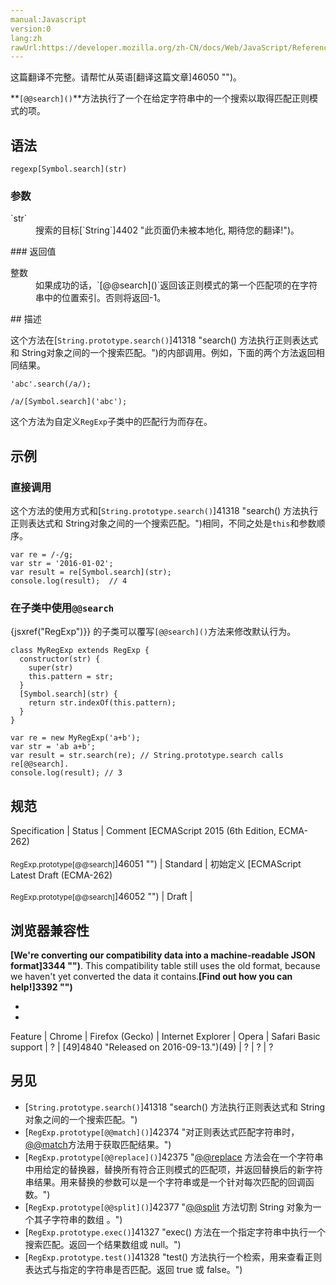 ```yaml
---
manual:Javascript
version:0
lang:zh
rawUrl:https://developer.mozilla.org/zh-CN/docs/Web/JavaScript/Reference/Global_Objects/RegExp/@@search
---
```




这篇翻译不完整。请帮忙从英语[翻译这篇文章]46050 "")。






**`[@@search]()`**方法执行了一个在给定字符串中的一个搜索以取得匹配正则模式的项。


## 语法<a name="语法"></a>

```
regexp[Symbol.search](str)
```

### 参数<a name="参数"></a>
<dl><dt id=''>`str`</dt><dd>搜索的目标[`String`]4402 "此页面仍未被本地化, 期待您的翻译!")。</dd></dl>
### 返回值<a name="返回值"></a>
<dl><dt id=''>整数</dt><dd>如果成功的话，`[@@search]()`返回该正则模式的第一个匹配项的在字符串中的位置索引。否则将返回-1。</dd></dl>
## 描述<a name="描述"></a>


这个方法在[`String.prototype.search()`]41318 "search() 方法执行正则表达式和 String对象之间的一个搜索匹配。")的内部调用。例如，下面的两个方法返回相同结果。


```
'abc'.search(/a/);

/a/[Symbol.search]('abc');
```


这个方法为自定义`RegExp`子类中的匹配行为而存在。


## 示例<a name="示例"></a>

### 直接调用<a name="直接调用"></a>


这个方法的使用方式和[`String.prototype.search()`]41318 "search() 方法执行正则表达式和 String对象之间的一个搜索匹配。")相同，不同之处是`this`和参数顺序。


```
var re = /-/g;
var str = '2016-01-02';
var result = re[Symbol.search](str);
console.log(result);  // 4
```

### 在子类中使用`@@search`<a name="在子类中使用search"></a>


{jsxref(&quot;RegExp&quot;)}} 的子类可以覆写`[@@search]()`方法来修改默认行为。


```
class MyRegExp extends RegExp {
  constructor(str) {
    super(str)
    this.pattern = str;
  }
  [Symbol.search](str) {
    return str.indexOf(this.pattern);
  }
}

var re = new MyRegExp('a+b');
var str = 'ab a+b';
var result = str.search(re); // String.prototype.search calls re[@@search].
console.log(result); // 3
```

## 规范<a name="规范"></a>

Specification | Status | Comment 
[ECMAScript 2015 (6th Edition, ECMA-262)<br></br><small>RegExp.prototype[@@search]</small>]46051 "") | Standard | 初始定义 
[ECMAScript Latest Draft (ECMA-262)<br></br><small>RegExp.prototype[@@search]</small>]46052 "") | Draft |  


## 浏览器兼容性<a name="浏览器兼容性"></a>


**[We&#39;re converting our compatibility data into a machine-readable JSON format]3344 "")**. This compatibility table still uses the old format, because we haven&#39;t yet converted the data it contains.**[Find out how you can help!]3392 "")**


* 
* 

Feature | Chrome | Firefox (Gecko) | Internet Explorer | Opera | Safari 
Basic support | ? | [49]4840 "Released on 2016-09-13.")(49) | ? | ? | ? 





## 另见<a name="另见"></a>

* [`String.prototype.search()`]41318 "search() 方法执行正则表达式和 String对象之间的一个搜索匹配。")
* [`RegExp.prototype[@@match]()`]42374 "对正则表达式匹配字符串时，[@@match]()方法用于获取匹配结果。")
* [`RegExp.prototype[@@replace]()`]42375 "[@@replace]() 方法会在一个字符串中用给定的替换器，替换所有符合正则模式的匹配项，并返回替换后的新字符串结果。用来替换的参数可以是一个字符串或是一个针对每次匹配的回调函数。")
* [`RegExp.prototype[@@split]()`]42377 "[@@split]() 方法切割 String 对象为一个其子字符串的数组 。")
* [`RegExp.prototype.exec()`]41327 "exec() 方法在一个指定字符串中执行一个搜索匹配。返回一个结果数组或 null。")
* [`RegExp.prototype.test()`]41328 "test() 方法执行一个检索，用来查看正则表达式与指定的字符串是否匹配。返回 true 或 false。")



